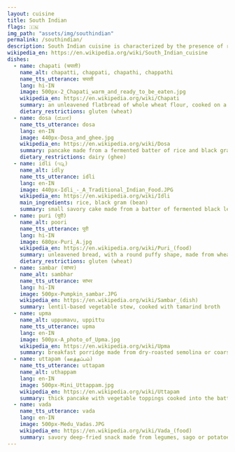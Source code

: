 ```yaml
---
layout: cuisine
title: South Indian
flags: 🇮🇳
img_path: "assets/img/southindian"
permalink: /southindian/
description: South Indian cuisine is characterized by the presence of rice as a staple food and the use of lentils, spices, chilies, and native fruits and vegetables such as coconut, tamarind, plantain, and snake gourd.
wikipedia_en: https://en.wikipedia.org/wiki/South_Indian_cuisine
dishes:
  - name: chapati (चपाती)
    name_alt: chapatti, chappati, chapathi, chappathi
    name_tts_utterance: चपाती
    lang: hi-IN
    image: 500px-2_Chapati_warm_and_ready_to_be_eaten.jpg
    wikipedia_en: https://en.wikipedia.org/wiki/Chapati
    summary: an unleavened flatbread of whole wheat flour, cooked on a griddle
    dietary_restrictions: gluten (wheat)
  - name: dosa (ದೋಸೆ)
    name_tts_utterance: dosa
    lang: en-IN
    image: 440px-Dosa_and_ghee.jpg
    wikipedia_en: https://en.wikipedia.org/wiki/Dosa
    summary: pancake made from a fermented batter of rice and black gram (bean) flour, often stuffed with potatoes or other ingredients
    dietary_restrictions: dairy (ghee)
  - name: idli (ಇಡ್ಲಿ)
    name_alt: idly
    name_tts_utterance: idli
    lang: en-IN
    image: 440px-Idli_-_A_Traditional_Indian_Food.JPG
    wikipedia_en: https://en.wikipedia.org/wiki/Idli
    main_ingredients: rice, black gram (bean)
    summary: small savory cake made from a batter of fermented black lentils and rice
  - name: puri (पूरी)
    name_alt: poori
    name_tts_utterance: पूरी
    lang: hi-IN
    image: 680px-Puri_A.jpg
    wikipedia_en: https://en.wikipedia.org/wiki/Puri_(food)
    summary: unleavened bread, with a round puffy shape, made from wheat flour and deep-fried
    dietary_restrictions: gluten (wheat)
  - name: sambar (सांभर)
    name_alt: sambhar
    name_tts_utterance: सांभर
    lang: hi-IN
    image: 500px-Pumpkin_sambar.JPG
    wikipedia_en: https://en.wikipedia.org/wiki/Sambar_(dish)
    summary: lentil-based vegetable stew, cooked with tamarind broth
  - name: upma
    name_alt: uppumavu, uppittu
    name_tts_utterance: upma
    lang: en-IN
    image: 500px-A_photo_of_Upma.jpg
    wikipedia_en: https://en.wikipedia.org/wiki/Upma
    summary: breakfast porridge made from dry-roasted semolina or coarse rice flour
  - name: uttapam (ஊத்தப்பம்)
    name_tts_utterance: uttapam
    name_alt: uthappam
    lang: en-IN
    image: 500px-Mini_Uttappam.jpg
    wikipedia_en: https://en.wikipedia.org/wiki/Uttapam
    summary: thick pancake with vegetable toppings cooked into the batter
  - name: vada
    name_tts_utterance: vada
    lang: en-IN
    image: 500px-Medu_Vadas.JPG
    wikipedia_en: https://en.wikipedia.org/wiki/Vada_(food)
    summary: savory deep-fried snack made from legumes, sago or potatoes
---
```

